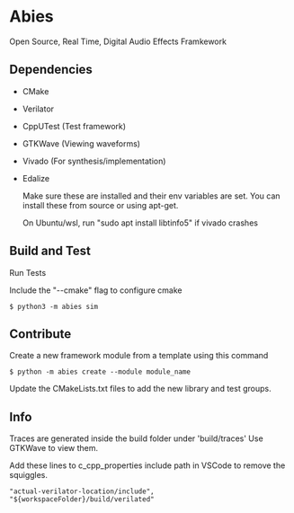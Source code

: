 # Abies
Open Source, Real Time, Digital Audio Effects Framkework

## Dependencies
- CMake
- Verilator
- CppUTest (Test framework)
- GTKWave (Viewing waveforms)
- Vivado (For synthesis/implementation)
- Edalize

    Make sure these are installed and their env variables are set. You can install these from source or using apt-get.

    On Ubuntu/wsl, run "sudo apt install libtinfo5" if vivado crashes

## Build and Test
<!-- Install symbolic link to Abies

    $ cd abies
    $ python -m pip install -e . -->

Run Tests

Include the "--cmake" flag to configure cmake 

    $ python3 -m abies sim

## Contribute
Create a new framework module from a template using this command

    $ python -m abies create --module module_name

Update the CMakeLists.txt files to add the new library and test groups.
<!-- Create a new abies project (Not fully working)

    $ cd some_directory
    $ python -m abies new --project foo

Create a new module (Not fully working)

    $ cd project_dir
    $ python -m abies new --module bar -->


## Info

Traces are generated inside the build folder under 'build/traces'
Use GTKWave to view them.

Add these lines to c_cpp_properties include path in VSCode to remove the squiggles.

    "actual-verilator-location/include",
    "${workspaceFolder}/build/verilated"
    
